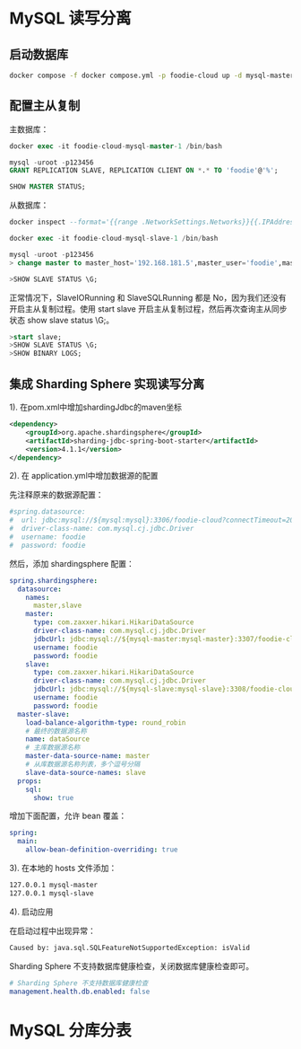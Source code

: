 # MySQL 读写分离

## 启动数据库

```bash
docker compose -f docker compose.yml -p foodie-cloud up -d mysql-master mysql-slave
```

## 配置主从复制

主数据库：

```sql
docker exec -it foodie-cloud-mysql-master-1 /bin/bash

mysql -uroot -p123456
GRANT REPLICATION SLAVE, REPLICATION CLIENT ON *.* TO 'foodie'@'%';

SHOW MASTER STATUS;
```

从数据库：

```sql
docker inspect --format='{{range .NetworkSettings.Networks}}{{.IPAddress}}{{end}}' foodie-cloud-mysql-master-1

docker exec -it foodie-cloud-mysql-slave-1 /bin/bash

mysql -uroot -p123456
> change master to master_host='192.168.181.5',master_user='foodie',master_password='foodie',master_log_file='mysql-bin.000003',master_log_pos=642;

>SHOW SLAVE STATUS \G;
```

正常情况下，SlaveIORunning 和 SlaveSQLRunning 都是 No，因为我们还没有开启主从复制过程。使用 start slave 开启主从复制过程，然后再次查询主从同步状态 show slave status \G;。

```sql
>start slave;
>SHOW SLAVE STATUS \G;
>SHOW BINARY LOGS;
```

## 集成 Sharding Sphere 实现读写分离

1). 在pom.xml中增加shardingJdbc的maven坐标

```xml
<dependency>
    <groupId>org.apache.shardingsphere</groupId>
    <artifactId>sharding-jdbc-spring-boot-starter</artifactId>
    <version>4.1.1</version>
</dependency>
```

2). 在 application.yml中增加数据源的配置

先注释原来的数据源配置：
```yml
#spring.datasource:
#  url: jdbc:mysql://${mysql:mysql}:3306/foodie-cloud?connectTimeout=2000&socketTimeout=150000&allowMultiQueries=true&useUnicode=true&characterEncoding=UTF-8&useSSL=false&serverTimezone=Asia/Shanghai
#  driver-class-name: com.mysql.cj.jdbc.Driver
#  username: foodie
#  password: foodie
```
然后，添加 shardingsphere 配置：
```yml
spring.shardingsphere:
  datasource:
    names:
      master,slave
    master:
      type: com.zaxxer.hikari.HikariDataSource
      driver-class-name: com.mysql.cj.jdbc.Driver
      jdbcUrl: jdbc:mysql://${mysql-master:mysql-master}:3307/foodie-cloud?connectTimeout=2000&socketTimeout=150000&allowMultiQueries=true&useUnicode=true&characterEncoding=UTF-8&useSSL=false&serverTimezone=Asia/Shanghai
      username: foodie
      password: foodie
    slave:
      type: com.zaxxer.hikari.HikariDataSource
      driver-class-name: com.mysql.cj.jdbc.Driver
      jdbcUrl: jdbc:mysql://${mysql-slave:mysql-slave}:3308/foodie-cloud?connectTimeout=2000&socketTimeout=150000&allowMultiQueries=true&useUnicode=true&characterEncoding=UTF-8&useSSL=false&serverTimezone=Asia/Shanghai
      username: foodie
      password: foodie
  master-slave:
    load-balance-algorithm-type: round_robin
    # 最终的数据源名称
    name: dataSource
    # 主库数据源名称
    master-data-source-name: master
    # 从库数据源名称列表，多个逗号分隔
    slave-data-source-names: slave
  props:
    sql:
      show: true
```

增加下面配置，允许 bean 覆盖：

```yml
spring:
  main:
    allow-bean-definition-overriding: true
```


3). 在本地的 hosts 文件添加：

```bash
127.0.0.1 mysql-master
127.0.0.1 mysql-slave
```

4). 启动应用

在启动过程中出现异常：
```bash
Caused by: java.sql.SQLFeatureNotSupportedException: isValid
```

Sharding Sphere 不支持数据库健康检查，关闭数据库健康检查即可。
```yml
# Sharding Sphere 不支持数据库健康检查
management.health.db.enabled: false
```

# MySQL 分库分表

